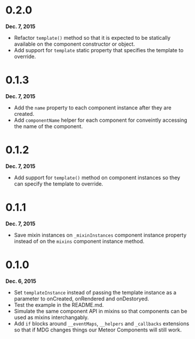 # 0.2.0

**Dec. 7, 2015**

- Refactor `template()` method so that it is expected to be statically available on the component constructor or object.
- Add support for `template` static property that specifies the template to override.

# 0.1.3

**Dec. 7, 2015**

- Add the `name` property to each component instance after they are created.
- Add `componentName` helper for each component for conveintly accessing the name of the component.

# 0.1.2

**Dec. 7, 2015**

- Add support for `template()` method on component instances so they can specify the template to override.

# 0.1.1

**Dec. 7, 2015**

- Save mixin instances on `_mixinInstances` component instance property instead of on the `mixins` component instance method.

# 0.1.0

**Dec. 6, 2015**

- Set `templateInstance` instead of passing the template instance as a parameter to onCreated, onRendered and onDestoryed.
- Test the example in the README.md.
- Simulate the same component API in mixins so that components can be used as mixins interchangably.
- Add `if` blocks around `__eventMaps`, `__helpers` and `_callbacks` extensions so that if MDG changes things our Meteor Components will still work.